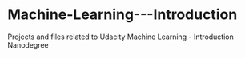 # Machine-Learning---Introduction
Projects and files related to Udacity Machine Learning - Introduction Nanodegree
